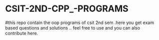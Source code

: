 # CSIT-2ND-CPP_-PROGRAMS
#this repo contain the oop programs of csit 2nd sem .here you get exam based questions and solutions .. feel free to use and you can also contribute here. 

